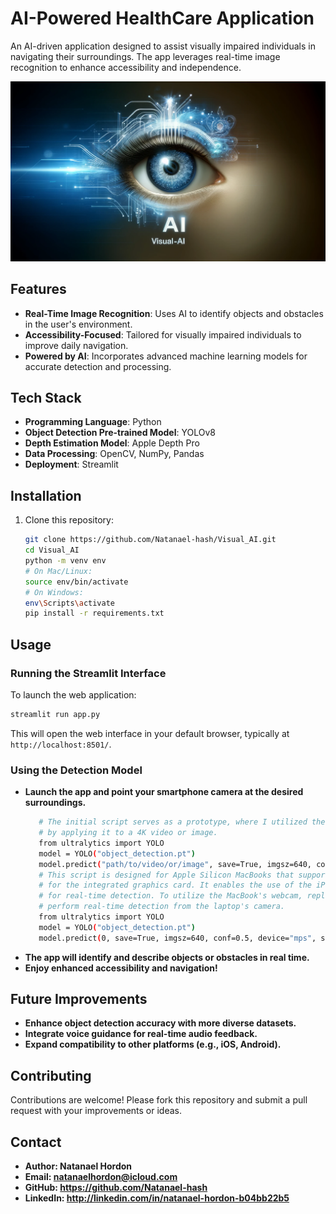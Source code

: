 # AI-Powered HealthCare Application

An AI-driven application designed to assist visually impaired individuals in navigating their surroundings. The app leverages real-time image recognition to enhance accessibility and independence.

![Visual-AI – The augmented eye symbolizes the power of artificial intelligence to perceive and interpret the surrounding environment, providing advanced visual assistance for visually impaired individuals. 🚀](src/web_interface/assets/Visual-AI.png)

## Features

- **Real-Time Image Recognition**: Uses AI to identify objects and obstacles in the user's environment.
- **Accessibility-Focused**: Tailored for visually impaired individuals to improve daily navigation.
- **Powered by AI**: Incorporates advanced machine learning models for accurate detection and processing.

## Tech Stack

- **Programming Language**: Python
- **Object Detection Pre-trained Model**: YOLOv8
- **Depth Estimation Model**: Apple Depth Pro
- **Data Processing**: OpenCV, NumPy, Pandas
- **Deployment**: Streamlit

## Installation

1. Clone this repository:
   ```bash
   git clone https://github.com/Natanael-hash/Visual_AI.git
   cd Visual_AI
   python -m venv env
   # On Mac/Linux:
   source env/bin/activate 
   # On Windows: 
   env\Scripts\activate
   pip install -r requirements.txt
   ```

## Usage

### Running the Streamlit Interface

To launch the web application:
```bash
streamlit run app.py
```

This will open the web interface in your default browser, typically at `http://localhost:8501/`.

### Using the Detection Model
 - **Launch the app and point your smartphone camera at the desired surroundings.**
   ```bash
      # The initial script serves as a prototype, where I utilized the model to analyze its accuracy 
      # by applying it to a 4K video or image.
      from ultralytics import YOLO
      model = YOLO("object_detection.pt")
      model.predict("path/to/video/or/image", save=True, imgsz=640, conf=0.5, device="mps", show=True)
      # This script is designed for Apple Silicon MacBooks that support Metal 
      # for the integrated graphics card. It enables the use of the iPhone's camera 
      # for real-time detection. To utilize the MacBook's webcam, replace the first parameter (0) with 1, and the model will 
      # perform real-time detection from the laptop's camera.
      from ultralytics import YOLO
      model = YOLO("object_detection.pt")
      model.predict(0, save=True, imgsz=640, conf=0.5, device="mps", show=True)
   ```
- **The app will identify and describe objects or obstacles in real time.**
- **Enjoy enhanced accessibility and navigation!**

## Future Improvements
- **Enhance object detection accuracy with more diverse datasets.**
- **Integrate voice guidance for real-time audio feedback.**
- **Expand compatibility to other platforms (e.g., iOS, Android).**

## Contributing

Contributions are welcome! Please fork this repository and submit a pull request with your improvements or ideas.

## Contact
- **Author: Natanael Hordon**
- **Email: natanaelhordon@icloud.com**
- **GitHub: https://github.com/Natanael-hash**
- **LinkedIn: http://linkedin.com/in/natanael-hordon-b04bb22b5**